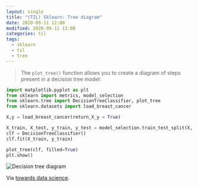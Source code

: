 ```yaml
---
layout: single
title: "(TIL) Sklearn: Tree diagram"
date: 2020-09-11 12:00
modified: 2020-09-11 12:00
categories: til
tags:
  - sklearn
  - til
  - tree
---
```


> The `plot_tree()` function allows you to create a diagram of steps present in a decision tree model:

```python
import matplotlib.pyplot as plt
from sklearn import metrics, model_selection
from sklearn.tree import DecisionTreeClassifier, plot_tree
from sklearn.datasets import load_breast_cancer

X,y = load_breast_cancer(return_X_y = True)

X_train, X_test, y_train, y_test = model_selection.train_test_split(X, y, random_state=0)
clf = DecisionTreeClassifier()
clf.fit(X_train, y_train)

plot_tree(clf, filled=True)
plt.show()
```

![Decision tree diagram](https://miro.medium.com/max/1400/1*tOaFzz-i-9jNUVGY0QQ7eA.png)

Via [towards data science](https://towardsdatascience.com/10-things-you-didnt-know-about-scikit-learn-cccc94c50e4f).
